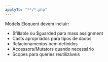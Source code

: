 ```yaml
---
applyTo: "**/*.php"
---
```


Models Eloquent devem incluir:
- $fillable ou $guarded para mass assignment
- Casts apropriados para tipos de dados
- Relacionamentos bem definidos
- Accessors/Mutators quando necessário
- Scopes para queries reutilizáveis

